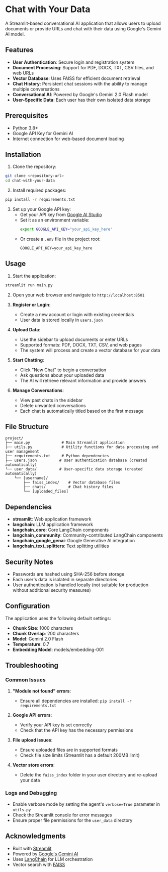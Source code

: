 # Chat with Your Data

A Streamlit-based conversational AI application that allows users to upload documents or provide URLs and chat with their data using Google's Gemini AI model.

## Features

- **User Authentication**: Secure login and registration system
- **Document Processing**: Support for PDF, DOCX, TXT, CSV files, and web URLs
- **Vector Database**: Uses FAISS for efficient document retrieval
- **Chat History**: Persistent chat sessions with the ability to manage multiple conversations
- **Conversational AI**: Powered by Google's Gemini 2.0 Flash model
- **User-Specific Data**: Each user has their own isolated data storage

## Prerequisites

- Python 3.8+
- Google API Key for Gemini AI
- Internet connection for web-based document loading

## Installation

1. Clone the repository:
```bash
git clone <repository-url>
cd chat-with-your-data
```

2. Install required packages:
```bash
pip install -r requirements.txt
```

3. Set up your Google API key:
   - Get your API key from [Google AI Studio](https://aistudio.google.com/app/apikey)
   - Set it as an environment variable:
     ```bash
     export GOOGLE_API_KEY="your_api_key_here"
     ```
   - Or create a `.env` file in the project root:
     ```
     GOOGLE_API_KEY=your_api_key_here
     ```

## Usage

1. Start the application:
```bash
streamlit run main.py
```

2. Open your web browser and navigate to `http://localhost:8501`

3. **Register or Login**:
   - Create a new account or login with existing credentials
   - User data is stored locally in `users.json`

4. **Upload Data**:
   - Use the sidebar to upload documents or enter URLs
   - Supported formats: PDF, DOCX, TXT, CSV, and web pages
   - The system will process and create a vector database for your data

5. **Start Chatting**:
   - Click "New Chat" to begin a conversation
   - Ask questions about your uploaded data
   - The AI will retrieve relevant information and provide answers

6. **Manage Conversations**:
   - View past chats in the sidebar
   - Delete unwanted conversations
   - Each chat is automatically titled based on the first message

## File Structure

```
project/
├── main.py              # Main Streamlit application
├── utils.py             # Utility functions for data processing and user management
├── requirements.txt     # Python dependencies
├── users.json          # User authentication database (created automatically)
└── user_data/          # User-specific data storage (created automatically)
    └── [username]/
        ├── faiss_index/    # Vector database files
        ├── chats/          # Chat history files
        └── [uploaded_files]
```

## Dependencies

- **streamlit**: Web application framework
- **langchain**: LLM application framework
- **langchain_core**: Core LangChain components
- **langchain_community**: Community-contributed LangChain components
- **langchain_google_genai**: Google Generative AI integration
- **langchain_text_splitters**: Text splitting utilities

## Security Notes

- Passwords are hashed using SHA-256 before storage
- Each user's data is isolated in separate directories
- User authentication is handled locally (not suitable for production without additional security measures)

## Configuration

The application uses the following default settings:
- **Chunk Size**: 1000 characters
- **Chunk Overlap**: 200 characters
- **Model**: Gemini 2.0 Flash
- **Temperature**: 0.7
- **Embedding Model**: models/embedding-001

## Troubleshooting

### Common Issues

1. **"Module not found" errors**:
   - Ensure all dependencies are installed: `pip install -r requirements.txt`

2. **Google API errors**:
   - Verify your API key is set correctly
   - Check that the API key has the necessary permissions

3. **File upload issues**:
   - Ensure uploaded files are in supported formats
   - Check file size limits (Streamlit has a default 200MB limit)

4. **Vector store errors**:
   - Delete the `faiss_index` folder in your user directory and re-upload your data

### Logs and Debugging

- Enable verbose mode by setting the agent's `verbose=True` parameter in `utils.py`
- Check the Streamlit console for error messages
- Ensure proper file permissions for the `user_data` directory


## Acknowledgments

- Built with [Streamlit](https://streamlit.io/)
- Powered by [Google's Gemini AI](https://ai.google.dev/)
- Uses [LangChain](https://langchain.com/) for LLM orchestration
- Vector search with [FAISS](https://faiss.ai/)
